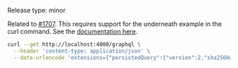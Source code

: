 Release type: minor

Related to [#1707](https://github.com/strawberry-graphql/strawberry/issues/1707). This requires support for the underneath example in the curl command. See the [documentation here](https://www.apollographql.com/docs/apollo-server/performance/apq/#command-line-testing).

```bash
curl --get http://localhost:4000/graphql \
  --header 'content-type: application/json' \
  --data-urlencode 'extensions={"persistedQuery":{"version":2,"sha256Hash":"ecf4edb46db40b5132295c0291d62fb65d6759a9eedfa4d5d612dd5ec54a6b38"}}'
```
